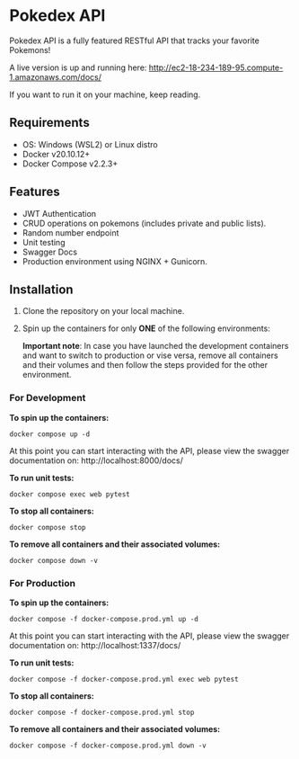 
# Pokedex API

Pokedex API is a fully featured RESTful API that tracks your favorite Pokemons!  

A live version is up and running here: http://ec2-18-234-189-95.compute-1.amazonaws.com/docs/

If you want to run it on your machine, keep reading.


## Requirements

 - OS: Windows (WSL2) or Linux distro
 - Docker v20.10.12+
 - Docker Compose v2.2.3+


## Features

 - JWT Authentication
 - CRUD operations on pokemons (includes private and public lists). 
 - Random number endpoint
 - Unit testing
 - Swagger Docs
 - Production environment using NGINX + Gunicorn.

## Installation

 1. Clone the repository on your local machine.
 2. Spin up the containers for only **ONE** of the following environments:

    **Important note**: In case you have launched the development containers and want to switch to production or vise versa, remove all containers and their volumes and then follow the steps provided for the other environment.


### For Development

**To spin up the containers:**

    docker compose up -d

At this point you can start interacting with the API, please view the swagger documentation on: http://localhost:8000/docs/

**To run unit tests:**

    docker compose exec web pytest

**To stop all containers:**

    docker compose stop

**To remove all containers and their associated volumes:**

    docker compose down -v



### For Production

**To spin up the containers:**

    docker compose -f docker-compose.prod.yml up -d

At this point you can start interacting with the API, please view the swagger documentation on: http://localhost:1337/docs/

**To run unit tests:**

    docker compose -f docker-compose.prod.yml exec web pytest

**To stop all containers:**

    docker compose -f docker-compose.prod.yml stop

**To remove all containers and their associated volumes:**

    docker compose -f docker-compose.prod.yml down -v


